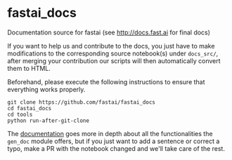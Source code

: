 # fastai_docs
Documentation source for fastai (see http://docs.fast.ai for final docs)

If you want to help us and contribute to the docs, you just have to make modifications to the corresponding source notebook(s) under `docs_src/`, after merging your contribution our scripts will then automatically convert them to HTML.

Beforehand, please execute the following instructions to ensure that everything works properly.
```
git clone https://github.com/fastai/fastai_docs
cd fastai_docs
cd tools
python run-after-git-clone
```
The [documentation](http://docs.fast.ai/gen_doc.html#Process-for-contributing-to-the-docs) goes more in depth about all the functionalities the `gen_doc` module offers, but if you just want to add a sentence or correct a typo, make a PR with the notebook changed and we'll take care of the rest.
